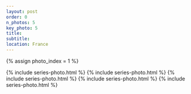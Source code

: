 ```yaml
---
layout: post
order: 0
n_photos: 5
key_photo: 5
title: 
subtitle:
location: France
---
```


{% assign photo_index = 1 %}

{% include series-photo.html %}
{% include series-photo.html %}
{% include series-photo.html %}
{% include series-photo.html %}
{% include series-photo.html %}
